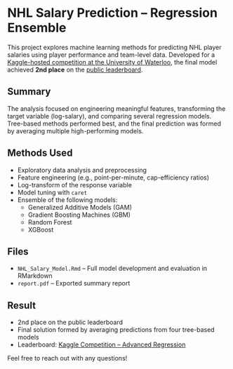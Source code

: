 # NHL Salary Prediction – Regression Ensemble

This project explores machine learning methods for predicting NHL player salaries using player performance and team-level data. Developed for a [Kaggle-hosted competition at the University of Waterloo](https://www.kaggle.com/competitions/adv-regression/overview), the final model achieved **2nd place** on the [public leaderboard](https://www.kaggle.com/competitions/adv-regression/leaderboard).

## Summary

The analysis focused on engineering meaningful features, transforming the target variable (log-salary), and comparing several regression models. Tree-based methods performed best, and the final prediction was formed by averaging multiple high-performing models.

## Methods Used

- Exploratory data analysis and preprocessing
- Feature engineering (e.g., point-per-minute, cap-efficiency ratios)
- Log-transform of the response variable
- Model tuning with `caret`
- Ensemble of the following models:
  - Generalized Additive Models (GAM)
  - Gradient Boosting Machines (GBM)
  - Random Forest
  - XGBoost

## Files

- `NHL_Salary_Model.Rmd` – Full model development and evaluation in RMarkdown
- `report.pdf` – Exported summary report

## Result

- 2nd place on the public leaderboard  
- Final solution formed by averaging predictions from four tree-based models  
- Leaderboard: [Kaggle Competition – Advanced Regression](https://www.kaggle.com/competitions/adv-regression/leaderboard)

Feel free to reach out with any questions!
